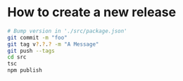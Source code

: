 # How to create a new release

```bash
# Bump version in './src/package.json'
git commit -m "foo"
git tag v?.?.? -m "A Message"
git push --tags
cd src
tsc
npm publish
```
